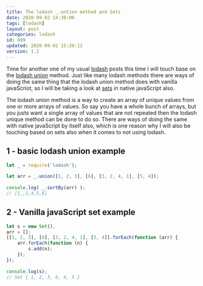 ```yaml
---
title: The lodash _.untion method and Sets
date: 2020-09-02 14:38:00
tags: [lodash]
layout: post
categories: lodash
id: 699
updated: 2020-09-02 15:20:12
version: 1.2
---
```


Time for another one of my usual [lodash](https://lodash.com/) posts this time I will touch base on the [lodash union](https://lodash.com/docs/4.17.15#union) method. Just like many lodash methods there are ways of doing the same thing that the lodash union method does with vanilla javaScriot, so I will be taking a look at [sets](https://developer.mozilla.org/en-US/docs/Web/JavaScript/Reference/Global_Objects/Set) in native javaScript also.

The lodash union method is a way to create an array of unique values from one or more arrays of values. So say you have a whole bunch of arrays, but you justs want a single array of values that are not repeated then the lodash unique method can be done to do so. There are ways of doing the same with native javaScript by itself also, which is one reason why I will also be touching based on sets also when it comes to not using lodash.

<!-- more -->

## 1 - basic lodash union example

```js
let _ = require('lodash');
 
let arr = _.union([1, 2, 3], [6], [3, 2, 4, 1], [5, 4]);
 
console.log( _.sortBy(arr) );
// [1,,3,4,5,6]
```


## 2 - Vanilla javaScript set example

```js
let s = new Set(),
arr = [];
[[1, 2, 3], [6], [3, 2, 4, 1], [5, 4]].forEach(function (arr) {
    arr.forEach(function (n) {
        s.add(n);
    });
});
 
console.log(s);
// Set { 1, 2, 3, 6, 4, 5 }
```
